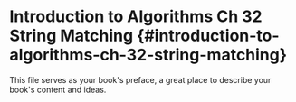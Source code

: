 # Introduction to Algorithms Ch 32 String Matching {#introduction-to-algorithms-ch-32-string-matching}

This file serves as your book&#039;s preface, a great place to describe your book&#039;s content and ideas.